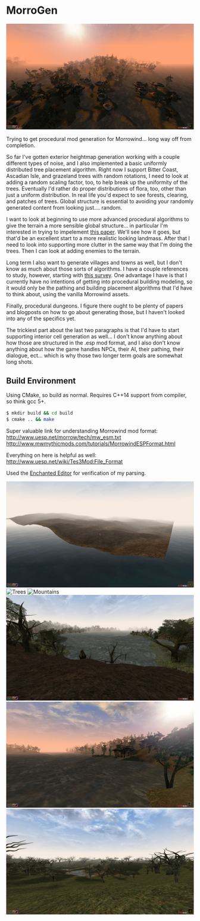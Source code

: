 # MorroGen

![Ascadian Isles 2](screenshots/ascadian_isles2.png?raw=true)

Trying to get procedural mod generation for Morrowind... long way off from
completion.

So far I've gotten exterior heightmap generation working with a couple
different types of noise, and I also implemented a basic uniformly distributed
tree placement algorithm.  Right now I support Bitter Coast, Ascadian Isle, and
grazeland trees with random rotations, I need to look at adding a random scaling
factor, too, to help break up the uniformity of the trees.  Eventually I'd rather
do proper distributions of flora, too, other than just a uniform distribution.
In real life you'd expect to see forests, clearing, and patches of trees.  Global
structure is essential to avoiding your randomly generated content from looking
just.... random.

I want to look at beginning to use more advanced procedural algorithms
to give the terrain a more sensible global structure... in particular I'm
interested in trying to impelement
[this paper](https://arches.liris.cnrs.fr/publications/articles/SIGGRAPH2013_PCG_Terrain.pdf).
We'll see how it goes, but that'd be an excellent start to a more realistic
looking landmass.  After that I need to look into supporting more clutter in
the same way that I'm doing the trees.  Then I can look at adding
enemies to the terrain.

Long term I also want to generate villages and towns as well, but I don't know
as much about those sorts of algorithms.  I have a couple references to study,
however, starting with
[this survey](http://www.citygen.net/files/Procedural_City_Generation_Survey.pdf).
One advantage I have is that I currently have no intentions of getting into
procedural building modeling, so it would only be the pathing and building
placement algorithms that I'd have to think about, using the vanilla Morrowind
assets.

Finally, procedural dungeons.  I figure there ought to be plenty of papers and
blogposts on how to go about generating those, but I haven't looked into any of
the specifics yet.

The trickiest part about the last two paragraphs is that I'd have to start
supporting interior cell generation as well... I don't know anything about how
those are structured in the .esp mod format, and I also don't know anything
about how the game handles NPCs, their AI, their pathing, their dialogue,
ect...  which is why those two longer term goals are somewhat long shots.


## Build Environment
Using CMake, so build as normal.  Requires C++14 support from compiler, so
think gcc 5+.

```bash
$ mkdir build && cd build
$ cmake .. && make
```

Super valuable link for understanding Morrowind mod format:
http://www.uesp.net/morrow/tech/mw_esm.txt
http://www.mwmythicmods.com/tutorials/MorrowindESPFormat.html


Everything on here is helpful as well:
http://www.uesp.net/wiki/Tes3Mod:File_Format

Used the [Enchanted Editor](http://www.uesp.net/wiki/Tes3Mod:Enchanted_Editor) for verification of my parsing.

![Terrain](screenshots/terrain.png?raw=true)
![Trees](screenshots/trees.png?raw=true)
![Mountains](screenshots/mountains.png?raw=true)
![Islands](screenshots/islands.png?raw=true)
![Ascadian Isles 1](screenshots/ascadian_isles1.png?raw=true)
![Grazelands](screenshots/grazelands.png?raw=true)